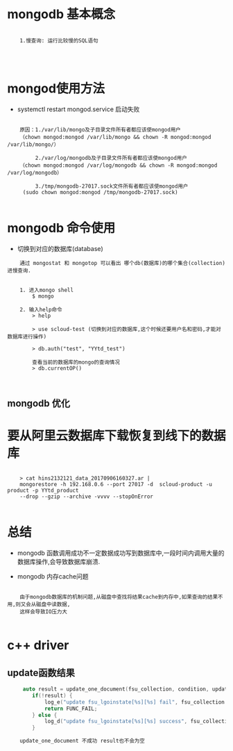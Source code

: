 # mongodb 基本概念

``` shell

    1.慢查询: 运行比较慢的SQL语句
    
    
			
```

# mongod使用方法

- systemctl restart mongod.service 启动失败

``` shell

    原因：1./var/lib/mongo及子目录文件所有者都应该使mongod用户
    （chown mongod:mongod /var/lib/mongo && chown -R mongod:mongod /var/lib/mongo/）
    
         2./var/log/mongodb及子目录文件所有者都应该使mongod用户
    （chown mongod:mongod /var/log/mongodb && chown -R mongod:mongod /var/log/mongodb）
    
         3./tmp/mongodb-27017.sock文件所有者都应该使mongod用户
     (sudo chown mongod:mongod /tmp/mongodb-27017.sock)
			
```

# mongodb 命令使用

- 切换到对应的数据库(database)

``` shell
    通过 mongostat 和 mongotop 可以看出 哪个db(数据库)的哪个集合(collection)进慢查询.


    1. 进入mongo shell
        $ mongo
       
    2. 输入help命令
        > help

        > use scloud-test (切换到对应的数据库,这个时候还要用户名和密码,才能对数据库进行操作)
        
        > db.auth("test", "YYtd_test")
        
        查看当前的数据库的mongo的查询情况
        > db.currentOP()
    
			
```

## mongodb 优化




# 要从阿里云数据库下载恢复到线下的数据库

``` shell

    > cat hins2132121_data_20170906160327.ar |  
    mongorestore -h 192.168.0.6 --port 27017 -d  scloud-product -u product -p YYtd_product  
    --drop --gzip --archive -vvvv --stopOnError
    	
```

# 总结

- mongodb 函数调用成功不一定数据成功写到数据库中,一段时间内调用大量的数据库操作,会导致数据库崩溃.

- mongodb 内存cache问题

``` shell

    由于mongodb数据库的机制问题,从磁盘中查找将结果cache到内存中,如果查询的结果不用,则又会从磁盘中读数据,
    这样会导致IO压力大
    	
```

# c++ driver

## update函数结果

```c++
     auto result = update_one_document(fsu_collection, condition, update);
        if(!result) {
            log_e("update fsu_lgoinstate[%s][%s] fail", fsu_collection.c_str(), fsuid.c_str());
            return FUNC_FAIL;
        } else {
            log_d("update fsu_lgoinstate[%s][%s] success", fsu_collection.c_str(), fsuid.c_str());
        }
		
	update_one_document 不成功 result也不会为空
```